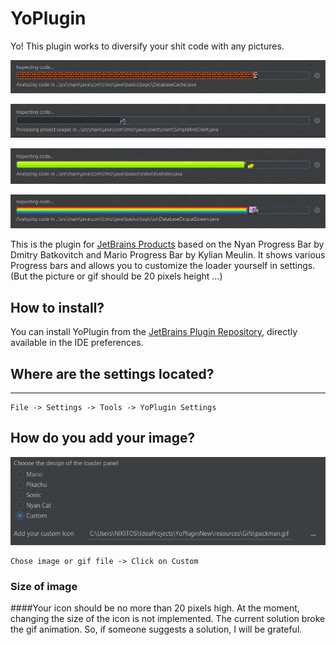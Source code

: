 # YoPlugin

Yo! This plugin works to diversify your shit code with any pictures.


![MarioProgressBar](https://raw.githubusercontent.com/DUNNIK/YoPlugin/develop/ExamplesForReadme/marioExample.gif)

![SonicProgressBar](https://raw.githubusercontent.com/DUNNIK/YoPlugin/develop/ExamplesForReadme/sonicExample.gif)

![PikachuProgressBar](https://raw.githubusercontent.com/DUNNIK/YoPlugin/develop/ExamplesForReadme/picachuExample.gif)

![NianCatProgressBar](https://raw.githubusercontent.com/DUNNIK/YoPlugin/develop/ExamplesForReadme/nyanCatExample.gif)

This is the plugin for [JetBrains Products](https://www.jetbrains.com/) based on the Nyan Progress Bar by Dmitry Batkovitch and Mario Progress Bar by Kylian Meulin. It shows various Progress bars and allows you to customize the loader yourself in settings. (But the picture or gif should be 20 pixels height ...)

## How to install?

You can install YoPlugin from the [JetBrains Plugin Repository](https://plugins.jetbrains.com/plugin/16943-yoplugin), directly available in the IDE preferences.

## Where are the settings located?
------------
    File -> Settings -> Tools -> YoPlugin Settings

## How do you add your image?

![img.png](ExamplesForReadme/img.png)

    Chose image or gif file -> Click on Custom

### Size of image

####Your icon should be no more than 20 pixels high.
At the moment, changing the size of the icon is not implemented. The current solution broke the gif animation. So, if someone suggests a solution, I will be grateful.
